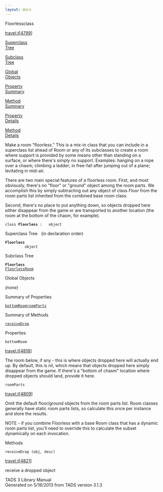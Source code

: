 ```yaml
---
layout: docs
---
```

<span class="title">Floorless</span><span class="type">class</span>

[travel.t](../file/travel.t.html)\[[4799](../source/travel.t.html#4799)\]

[Superclass  
Tree](#_SuperClassTree_)

[Subclass  
Tree](#_SubClassTree_)

[Global  
Objects](#_ObjectSummary_)

[Property  
Summary](#_PropSummary_)

[Method  
Summary](#_MethodSummary_)

[Property  
Details](#_Properties_)

[Method  
Details](#_Methods_)

<div class="fdesc">

Make a room "floorless." This is a mix-in class that you can include in
a superclass list ahead of Room or any of its subclasses to create a
room where support is provided by some means other than standing on a
surface, or where there's simply no support. Examples: hanging on a rope
over a chasm; climbing a ladder; in free-fall after jumping out of a
plane; levitating in mid-air.

There are two main special features of a floorless room. First, and most
obviously, there's no "floor" or "ground" object among the room parts.
We accomplish this by simply subtracting out any object of class Floor
from the room parts list inherited from the combined base room class.

Second, there's no place to put anything down, so objects dropped here
either disappear from the game or are transported to another location
(the room at the bottom of the chasm, for example).

`class `**`Floorless`**` :   object`

</div>

<span id="_SuperClassTree_"></span>

<div class="mjhd">

<span class="hdln">Superclass Tree</span>   (in declaration order)

</div>

**`Floorless`**  
`         object`  
<span id="_SubClassTree_"></span>

<div class="mjhd">

<span class="hdln">Subclass Tree</span>  

</div>

**`Floorless`**  
[`FloorlessRoom`](../object/FloorlessRoom.html)  
<span id="_ObjectSummary_"></span>

<div class="mjhd">

<span class="hdln">Global Objects</span>  

</div>

*(none)* <span id="_PropSummary_"></span>

<div class="mjhd">

<span class="hdln">Summary of Properties</span>  

</div>

[`bottomRoom`](#bottomRoom)[`roomParts`](#roomParts)

<span id="_MethodSummary_"></span>

<div class="mjhd">

<span class="hdln">Summary of Methods</span>  

</div>

[`receiveDrop`](#receiveDrop)

<span id="_Properties_"></span>

<div class="mjhd">

<span class="hdln">Properties</span>  

</div>

<span id="bottomRoom"></span>

`bottomRoom`

[travel.t](../file/travel.t.html)\[[4818](../source/travel.t.html#4818)\]

<div class="desc">

The room below, if any - this is where objects dropped here will
actually end up. By default, this is nil, which means that objects
dropped here simply disappear from the game. If there's a "bottom of
chasm" location where dropped objects should land, provide it here.

</div>

<span id="roomParts"></span>

`roomParts`

[travel.t](../file/travel.t.html)\[[4809](../source/travel.t.html#4809)\]

<div class="desc">

Omit the default floor/ground objects from the room parts list. Room
classes generally have static room parts lists, so calculate this once
per instance and store the results.

NOTE - if you combine Floorless with a base Room class that has a
dynamic room parts list, you'll need to override this to calculate the
subset dynamically on each invocation.

</div>

<span id="_Methods_"></span>

<div class="mjhd">

<span class="hdln">Methods</span>  

</div>

<span id="receiveDrop"></span>

`receiveDrop (obj, desc)`

[travel.t](../file/travel.t.html)\[[4821](../source/travel.t.html#4821)\]

<div class="desc">

receive a dropped object

</div>

<div class="ftr">

TADS 3 Library Manual  
Generated on 5/16/2013 from TADS version 3.1.3

</div>
